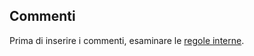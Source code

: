 ## <a name="comments"></a>Commenti

Prima di inserire i commenti, esaminare le [regole interne](../house-rules.md).